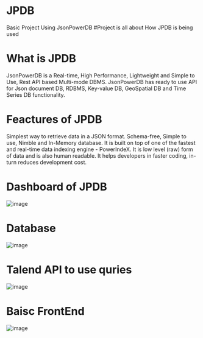 # JPDB
Basic Project Using JsonPowerDB
#Project is all about How JPDB is being used

# What is JPDB
JsonPowerDB is a Real-time, High Performance, Lightweight and Simple to Use, Rest API based Multi-mode DBMS. JsonPowerDB has ready to use API for Json document DB, RDBMS, Key-value DB, GeoSpatial DB and Time Series DB functionality.

# Feactures of JPDB
Simplest way to retrieve data in a JSON format.
Schema-free, Simple to use, Nimble and In-Memory database.
It is built on top of one of the fastest and real-time data indexing engine - PowerIndeX.
It is low level (raw) form of data and is also human readable.
It helps developers in faster coding, in-turn reduces development cost.

# Dashboard of JPDB
![image](https://user-images.githubusercontent.com/63420835/172061805-4e94ac90-c3ee-4fd9-a294-dd3f31124516.png)

# Database
![image](https://user-images.githubusercontent.com/63420835/172062001-907d5d78-c14e-4c52-a160-0f56647ed711.png)
# Talend API to use quries
![image](https://user-images.githubusercontent.com/63420835/172061940-07afadd6-6958-474e-aa56-63ce4f7587ea.png)

# Baisc FrontEnd
![image](https://user-images.githubusercontent.com/63420835/172062119-2a90b193-8bcb-4ea6-88d7-ed9e8f0e8113.png)
